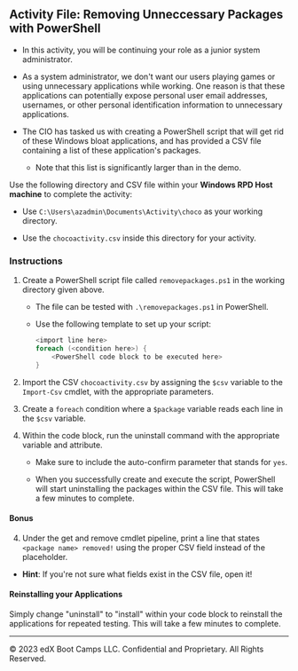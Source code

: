## Activity File: Removing Unneccessary Packages with PowerShell

- In this activity, you will be continuing your role as a junior system administrator. 

- As a system administrator, we don't want our users playing games or using unnecessary applications while working. One reason is that these applications can potentially expose personal user email addresses, usernames, or other personal identification information to unnecessary applications.

- The CIO has tasked us with creating a PowerShell script that will get rid of these Windows bloat applications, and has provided a CSV file containing a list of these application's packages. 

  - Note that this list is significantly larger than in the demo.

Use the following directory and CSV file within your **Windows RPD Host machine** to complete the activity: 

- Use `C:\Users\azadmin\Documents\Activity\choco` as your working directory.

- Use the `chocoactivity.csv` inside this directory for your activity.

### Instructions

1. Create a PowerShell script file called `removepackages.ps1` in the working directory given above.

    - The file can be tested with `.\removepackages.ps1` in PowerShell.

    - Use the following template to set up your script:

        ```PowerShell
        <import line here>
        foreach (<condition here>) {
            <PowerShell code block to be executed here>
        }
        ```

2. Import the CSV `chocoactivity.csv` by assigning the `$csv` variable to the `Import-Csv` cmdlet, with the appropriate parameters.

3. Create a `foreach` condition where a `$package` variable reads each line in the `$csv` variable.

4. Within the code block, run the uninstall command with the appropriate variable and attribute.

   - Make sure to include the auto-confirm parameter that stands for `yes`.

   -  When you successfully create and execute the script, PowerShell will start uninstalling the packages within the CSV file. This will take a few minutes to complete.

#### Bonus

4. Under the get and remove cmdlet pipeline, print a line that states `<package name> removed!` using the proper CSV field instead of the placeholder.

  - **Hint**: If you're not sure what fields exist in the CSV file, open it!

#### Reinstalling your Applications

Simply change "uninstall" to "install" within your code block to reinstall the applications for repeated testing. This will take a few minutes to complete.

---
© 2023 edX Boot Camps LLC. Confidential and Proprietary. All Rights Reserved.
